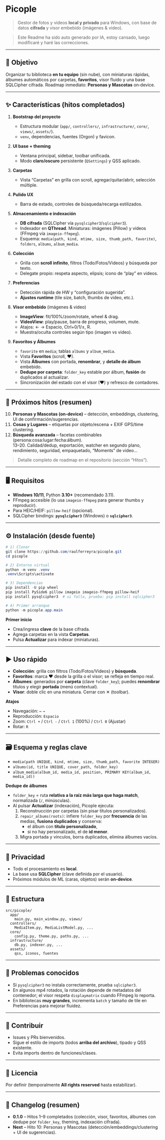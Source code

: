# Picople

> Gestor de fotos y videos **local y privado** para Windows, con base de datos **cifrada** y visor embebido (imágenes & video).

> Este Readme ha sido auto generado por IA, estoy cansado, luego modificaré y haré las correcciones.

---

## 🎯 Objetivo

Organizar tu biblioteca **en tu equipo** (sin nube), con miniaturas rápidas, álbumes automáticos por carpetas, **favoritos**, visor fluido y una base SQLCipher cifrada. Roadmap inmediato: **Personas y Mascotas** on‑device.

---

## ✨ Características (hitos completados)

1) **Bootstrap del proyecto**  
   - Estructura modular (`app/`, `controllers/`, `infrastructure/`, `core/`, `views/`, `assets/`).  
   - `venv`, dependencias, fuentes (Orgon) y favicon.

2) **UI base + theming**  
   - Ventana principal, sidebar, toolbar unificada.  
   - Modo **claro/oscuro** persistente (`QSettings`) y QSS aplicado.

3) **Carpetas**  
   - Vista “Carpetas” en grilla con scroll, agregar/quitar/abrir, selección múltiple.

4) **Pulido UX**  
   - Barra de estado, controles de búsqueda/recarga estilizados.

5) **Almacenamiento e indexación**  
   - **DB cifrada** (SQLCipher vía `pysqlcipher3`/`sqlcipher3`).  
   - Indexador en **QThread**. Miniaturas: imágenes (Pillow) y videos (FFmpeg vía `imageio-ffmpeg`).  
   - Esquema: `media(path, kind, mtime, size, thumb_path, favorite)`, `folders`, `albums`, `album_media`.

6) **Colección**  
   - Grilla con **scroll infinito**, filtros (Todo/Fotos/Videos) y búsqueda por texto.  
   - Delegate propio: respeta aspecto, elipsis; icono de “play” en videos.

7) **Preferencias**  
   - Detección rápida de HW y “configuración sugerida”.  
   - **Ajustes runtime** (tile size, batch, thumbs de video, etc.).

8) **Visor embebido** (imágenes & video)  
   - **ImageView**: fit/100%/zoom/rotate, wheel & drag.  
   - **VideoView**: play/pause, barra de progreso, volumen, mute.  
   - Atajos: ← → Espacio, Ctrl+0/1/±, R.  
   - Muestra/oculta controles según tipo (imagen vs video).

9) **Favoritos y Álbumes**  
   - `favorite` en `media`; tablas `albums` y `album_media`.  
   - Vista **Favoritos** (scroll, ♥).  
   - Vista **Álbumes** con portada, **renombrar**, y **detalle de álbum** embebido.  
   - **Dedupe por carpeta**: `folder_key` estable por álbum, **fusión** de duplicados al actualizar.  
   - Sincronización del estado con el visor (♥) y refresco de contadores.

---

## 🚧 Próximos hitos (resumen)

10. **Personas y Mascotas (on‑device)** – detección, embeddings, clustering, UI de confirmación/sugerencias.  
11. **Cosas y Lugares** – etiquetas por objeto/escena + EXIF GPS/time clustering.  
12. **Búsqueda avanzada** – facetas combinables (persona:cosa:lugar:fecha:álbum).  
13–20. Calidad/dedup, exportación, watcher en segundo plano, rendimiento, seguridad, empaquetado, “Moments” de video…

> Detalle completo de roadmap en el repositorio (sección “Hitos”).

---

## 🖥️ Requisitos

- **Windows 10/11**, Python **3.10+** (recomendado 3.11).  
- FFmpeg accesible (lo usa `imageio-ffmpeg` para generar thumbs y reproducir).  
- Para HEIC/HEIF: `pillow-heif` (opcional).  
- SQLCipher bindings: **`pysqlcipher3`** (Windows) o **`sqlcipher3`**.

---

## ⚙️ Instalación (desde fuente)

```powershell
# 1) Clonar
git clone https://github.com/raulferreyra/picople.git
cd picople

# 2) Entorno virtual
python -m venv .venv
.venv\Scripts\activate

# 3) Dependencias
pip install -U pip wheel
pip install PySide6 pillow imageio imageio-ffmpeg pillow-heif
pip install pysqlcipher3  # si falla, prueba: pip install sqlcipher3

# 4) Primer arranque
python -m picople.app.main
```

**Primer inicio**  

- Crea/ingresa **clave** de la base cifrada.  
- Agrega carpetas en la vista **Carpetas**.  
- Pulsa **Actualizar** para indexar (miniaturas).

---

## ▶️ Uso rápido

- **Colección**: grilla con filtros (Todo/Fotos/Videos) y **búsqueda**.  
- **Favoritos**: marca ♥ desde la grilla o el visor; se refleja en tiempo real.  
- **Álbumes**: generados por **carpeta** (clave `folder_key`); puedes **renombrar** títulos y elegir **portada** (menú contextual).  
- **Visor**: doble clic en una miniatura. Cerrar con ✕ (toolbar).

**Atajos**  

- Navegación: `←` `→`  
- Reproducción: `Espacio`  
- Zoom: `Ctrl +` / `Ctrl -` / `Ctrl 1` (100%) / `Ctrl 0` (Ajustar)  
- Rotar: `R`

---

## 🗃️ Esquema y reglas clave

- `media(path UNIQUE, kind, mtime, size, thumb_path, favorite INTEGER)`  
- `albums(id, title UNIQUE, cover_path, folder_key)`  
- `album_media(album_id, media_id, position, PRIMARY KEY(album_id, media_id))`

**Dedupe de álbumes**  

- `folder_key` = ruta **relativa a la raíz más larga que haga match**, normalizada (`/`, minúsculas).  
- Al pulsar **Actualizar** (indexación), Picople ejecuta:  
  1. Reconstrucción por carpetas (sin pisar títulos personalizados).  
  2. `repair_albums(roots)`: infiere `folder_key` por **frecuencia** de las medias, **fusiona duplicados** y conserva:  
     - el álbum con **título personalizado**,  
     - si no hay personalizado, el de **id menor**.  
  3. Migra portada y vínculos, borra duplicados, elimina álbumes vacíos.

---

## 🔐 Privacidad

- Todo el procesamiento es **local**.  
- La base usa **SQLCipher** (clave definida por el usuario).  
- Próximos módulos de ML (caras, objetos) serán **on‑device**.

---

## 🧰 Estructura

```
src/picople/
  app/
    main.py, main_window.py, views/
  controllers/
    MediaItem.py, MediaListModel.py, ...
  core/
    config.py, theme.py, paths.py, ...
  infrastructure/
    db.py, indexer.py, ...
  assets/
    qss, íconos, fuentes
```

---

## 🐞 Problemas conocidos

- Si `pysqlcipher3` no instala correctamente, prueba `sqlcipher3`.  
- En algunos mp4 rotados, la rotación depende de metadatos del contenedor; el visor respeta `displaymatrix` cuando FFmpeg lo reporta.  
- En bibliotecas **muy grandes**, incrementa `batch` y tamaño de tile en Preferencias para mejorar fluidez.

---

## 🤝 Contribuir

- Issues y PRs bienvenidos.  
- Sigue el estilo de imports (todos **arriba del archivo**), tipado y QSS existente.  
- Evita imports dentro de funciones/clases.

---

## 📄 Licencia

Por definir (temporalmente **All rights reserved** hasta estabilizar).

---

## 📝 Changelog (resumen)

- **0.1.0** – Hitos 1–9 completados (colección, visor, favoritos, álbumes con dedupe por `folder_key`, theming, indexación cifrada).
- **Next** – Hito 10: Personas y Mascotas (detección/embeddings/clustering + UI de sugerencias).
